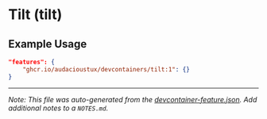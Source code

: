 
# Tilt (tilt)



## Example Usage

```json
"features": {
    "ghcr.io/audacioustux/devcontainers/tilt:1": {}
}
```





---

_Note: This file was auto-generated from the [devcontainer-feature.json](https://github.com/audacioustux/devcontainers/blob/main/src/tilt/devcontainer-feature.json).  Add additional notes to a `NOTES.md`._
